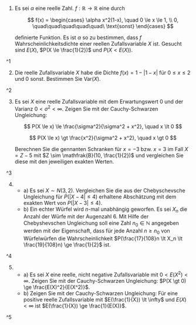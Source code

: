 1. Es sei $\alpha$ eine reelle Zahl. $f : \mathbb{R} \to \mathbb{R}$ eine durch
	
	$$
		f(x) = \begin{cases}
			\alpha x^2(1-x), \quad 0 \le x \le 1, \\
			0, \quad\quad\quad\quad\quad\ \text{sonst}
		\end{cases}
	$$
	
	definierte Funktion.
	Es ist $\alpha$ so zu bestimmen, dass $f$ Wahrscheinlichkeitsdichte einer reellen Zufallsvariable $X$ ist.
	Gesucht sind $E(X)$, $P(X \le \frac{1}{2})$ und $P(X \lt E(X))$.

^1

2. Die reelle Zufallsvariable $X$  habe die Dichte $f(x) = 1 - |1 - x|$ für $0 \le x \le 2$ und $0$ sonst.
	Bestimmen Sie $\text{Var}(X)$.

^2

3. Es sei $X$ eine reelle Zufallsvariable mit dem Erwartungswert $0$ und der Varianz $0 \lt \sigma^2 \lt \infty$.
	Zeigen Sie mit der Cauchy-Schwarzen Ungleichung:
	
	$$
		P(X \le x) \le \frac{\sigma^2}{\sigma^2 + x^2}, \quad x \lt 0
	$$
	
	$$
		P(X \le x) \gt \frac{x^2}{\sigma^2 + x^2}, \quad x \gt 0
	$$
	
	Berechnen Sie die gennanten Schranken für $x = -3$ bzw. $x = 3$ im Fall $X = Z - 5$ mit $Z \sim \mathfrak{B}(10, \frac{1}{2})$ und vergleichen Sie diese mit den jeweiligen exakten Werten.

^3

4. 
	- a) Es sei $X \sim N(3, 2)$.
		Vergleichen Sie die aus der Chebyschevsche Ungleichung für $P(|X - 4| \le 4)$ erhaltene Abschätzung mit dem exakten Wert von $P(|X - 3| \le 4)$.
	- b) Ein echter Würfel wird $n$-mal unabhängig geworfen.
		Es sei $X_n$ die Anzahl der Würfe mit der Augenzahl $6$.
		Mit Hilfe der Chebyshevschen Ungleichung soll eine Zahl $n_0 \in \mathbb{N}$ angegeben werden mit der Eigenschaft, dass für jede Anzahl $n \ge n_0$ von Würfelwürfen die Wahrscheinlichkeit $P(\frac{17}{108}n \lt X_n \lt \frac{19}{108}n) \ge \frac{1}{2}$ ist.

^4

5. 
	- a) Es sei $X$ eine reelle, nicht negative Zufallsvariable mit $0 \lt E(X^2) \lt \infty$.
		Zeigen Sie mit der Cauchy-Schwarzen Ungleichung: $P(X \gt 0) \ge \frac{E(X)^2}{E(X^2)}$.
	- b) Zeigen Sie mit der Cauchy-Schwarzen Ungleichung: Für eine positive reelle Zufallsvariable mit $E(\frac{1}{X}) \lt \infty$ und $E(X) \lt \infty$ ist $E(\frac{1}{X}) \ge \frac{1}{E(X)}$.

^5